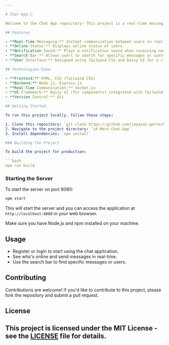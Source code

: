```yaml
---

# Chat App 💬

Welcome to the Chat App repository! This project is a real-time messaging application built with Socket.io for instant communication between users.

## Features

- **Real-Time Messaging:** Instant communication between users in real-time.
- **Online Status:** Displays online status of users.
- **Notification Sound:** Plays a notification sound when receiving new messages.
- **Search Bar:** Allows users to search for specific messages or users.
- **User Interface:** Designed using Tailwind CSS and Daisy UI for a clean and responsive user interface.

## Technologies Used

- **Frontend:** HTML, CSS (Tailwind CSS)
- **Backend:** Node.js, Express.js
- **Real-Time Communication:** Socket.io
- **UI Framework:** Daisy UI (for components) integrated with Tailwind CSS
- **Version Control:** Git

## Getting Started

To run this project locally, follow these steps:

1. Clone this repository: `git clone https://github.com/jayasai-gorre/Mern-Chat-App.git`
2. Navigate to the project directory: `cd Mern-Chat-App`
3. Install dependencies: `npm install`

### Building the Project

To build the project for production:

```bash
npm run build
```

### Starting the Server

To start the server on port 8080:

```bash
npm start
```

This will start the server and you can access the application at `http://localhost:8080` in your web browser.

Make sure you have Node.js and npm installed on your machine.

## Usage

- Register or login to start using the chat application.
- See who's online and send messages in real-time.
- Use the search bar to find specific messages or users.

## Contributing

Contributions are welcome! If you'd like to contribute to this project, please fork the repository and submit a pull request.

## License

This project is licensed under the MIT License - see the [LICENSE](LICENSE) file for details.
---
```

